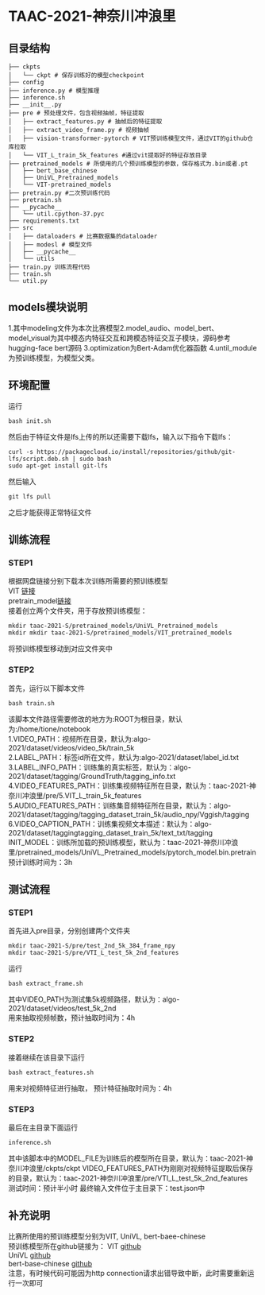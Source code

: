 # TAAC-2021-神奈川冲浪里
## 目录结构
```
├── ckpts 
│   └── ckpt # 保存训练好的模型checkpoint
├── config 
├── inference.py # 模型推理
├── inference.sh
├── __init__.py
├── pre # 预处理文件，包含视频抽帧，特征提取
│   ├── extract_features.py # 抽帧后的特征提取
│   ├── extract_video_frame.py # 视频抽帧
│   ├── vision-transformer-pytorch # VIT预训练模型文件，通过VIT的github仓库拉取
│   └── VIT_L_train_5k_features #通过vit提取好的特征存放目录
├── pretrained_models # 所使用的几个预训练模型的参数，保存格式为.bin或者.pt
│   ├── bert_base_chinese  
│   ├── UniVL_Pretrained_models
│   └── VIT-pretrained_models
├── pretrain.py #二次预训练代码
├── pretrain.sh
├── __pycache__
│   └── util.cpython-37.pyc
├── requirements.txt 
├── src
│   ├── dataloaders # 比赛数据集的dataloader
│   ├── modesl # 模型文件
│   ├── __pycache__
│   └── utils
├── train.py 训练流程代码
├── train.sh
└── util.py
```
## models模块说明
1.其中modeling文件为本次比赛模型2.model_audio、model_bert、model_visual为其中模态内特征交互和跨模态特征交互子模块，源码参考hugging-face bert源码 3.optimization为Bert-Adam优化器函数 4.until_module为预训练模型，为模型父类。
## 环境配置
运行
```
bash init.sh
```
然后由于特征文件是lfs上传的所以还需要下载lfs，输入以下指令下载lfs：
```
curl -s https://packagecloud.io/install/repositories/github/git-lfs/script.deb.sh | sudo bash  
sudo apt-get install git-lfs
```
然后输入
```
git lfs pull
```
之后才能获得正常特征文件
## 训练流程
### STEP1
根据网盘链接分别下载本次训练所需要的预训练模型  
VIT [链接](https://pretrained-models-1305291113.cos.ap-nanjing.myqcloud.com/imagenet21k%2Bimagenet2012_ViT-L_16.pth)  
pretrain_model[链接](https://pretrained-models-1305291113.cos.ap-nanjing.myqcloud.com/pytorch_model.bin.pretrain)  
接着创立两个文件夹，用于存放预训练模型：
```
mkdir taac-2021-S/pretrained_models/UniVL_Pretrained_models
mkdir mkdir taac-2021-S/pretrained_models/VIT_pretrained_models
```
将预训练模型移动到对应文件夹中  
### STEP2
首先，运行以下脚本文件
```
bash train.sh
```
该脚本文件路径需要修改的地方为:ROOT为根目录，默认为:/home/tione/notebook  
1.VIDEO_PATH：视频所在目录，默认为:algo-2021/dataset/videos/video_5k/train_5k  
2.LABEL_PATH：标签id所在文件，默认为:algo-2021/dataset/label_id.txt  
3.LABEL_INFO_PATH：训练集的真实标签，默认为：algo-2021/dataset/tagging/GroundTruth/tagging_info.txt  
4.VIDEO_FEATURES_PATH：训练集视频特征所在目录，默认为：taac-2021-神奈川冲浪里/pre/5.VIT_L_train_5k_features  
5.AUDIO_FEATURES_PATH：训练集音频特征所在目录，默认为：algo-2021/dataset/tagging/tagging_dataset_train_5k/audio_npy/Vggish/tagging  
6.VIDEO_CAPTION_PATH：训练集视频文本描述：默认为：algo-2021/dataset/taggingtagging_dataset_train_5k/text_txt/tagging  
INIT_MODEL：训练所加载的预训练模型，默认为：taac-2021-神奈川冲浪里/pretrained_models/UniVL_Pretrained_models/pytorch_model.bin.pretrain  
预计训练时间为：3h
## 测试流程
### STEP1
首先进入pre目录，分别创建两个文件夹
```
mkdir taac-2021-S/pre/test_2nd_5k_384_frame_npy
mkdir taac-2021-S/pre/VTI_L_test_5k_2nd_features
```
运行
```
bash extract_frame.sh
```
其中VIDEO_PATH为测试集5k视频路径，默认为：algo-2021/dataset/videos/test_5k_2nd  
用来抽取视频帧数，预计抽取时间为：4h  
### STEP2
接着继续在该目录下运行
```
bash extract_features.sh
```
用来对视频特征进行抽取，
预计特征抽取时间为：4h  
### STEP3
最后在主目录下面运行
```
inference.sh
```
其中该脚本中的MODEL_FILE为训练后的模型所在目录，默认为：taac-2021-神奈川冲浪里/ckpts/ckpt
VIDEO_FEATURES_PATH为刚刚对视频特征提取后保存的目录，默认为：taac-2021-神奈川冲浪里/pre/VTI_L_test_5k_2nd_features    
测试时间：预计半小时
最终输入文件位于主目录下：test.json中  
## 补充说明
比赛所使用的预训练模型分别为VIT, UniVL, bert-baee-chinese  
预训练模型所在github链接为：
VIT [github](https://github.com/asyml/vision-transformer-pytorch)  
UniVL [github](https://github.com/microsoft/UniVL)  
bert-base-chinese [github](https://github.com/huggingface/transformers)  
注意，有时候代码可能因为http connection请求出错导致中断，此时需要重新运行一次即可

